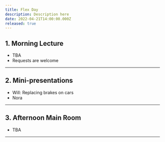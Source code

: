 ```yaml
---
title: Flex Day
description: Description here
date: 2022-04-21T14:00:00.000Z
released: true
---
```


## 1. Morning Lecture
- TBA
- Requests are welcome

---

## 2. Mini-presentations
- Will: Replacing brakes on cars
- Nora

---

## 3. Afternoon Main Room
- TBA

---